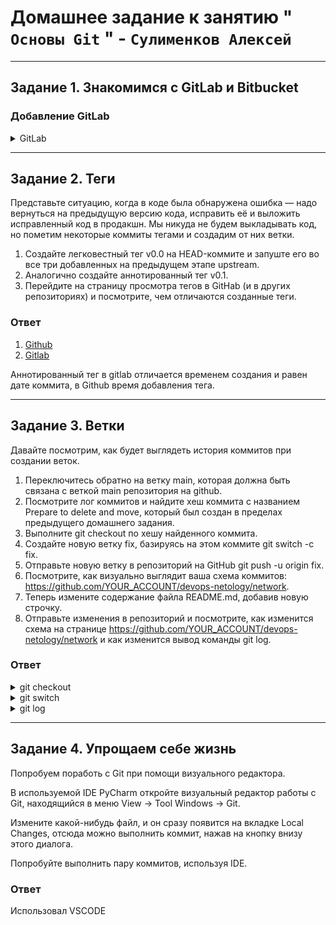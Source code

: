 # Домашнее задание к занятию " `Основы Git` " - `Сулименков Алексей`

---

## Задание 1. Знакомимся с GitLab и Bitbucket

### Добавление GitLab

<details> <summary>GitLab</summary>

```git
gitlab	git@gitlab.com:biparasite1/devops-netology.git (fetch)
gitlab	git@gitlab.com:biparasite1/devops-netology.git (push)
origin	https://github.com/biparasite/devops-netology.git (fetch)
origin	https://github.com/biparasite/devops-netology.git (push)
```

</details>

---

## Задание 2. Теги

Представьте ситуацию, когда в коде была обнаружена ошибка — надо вернуться на предыдущую версию кода, исправить её и выложить исправленный код в продакшн. Мы никуда не будем выкладывать код, но пометим некоторые коммиты тегами и создадим от них ветки.

1. Создайте легковестный тег v0.0 на HEAD-коммите и запуште его во все три добавленных на предыдущем этапе upstream.
2. Аналогично создайте аннотированный тег v0.1.
3. Перейдите на страницу просмотра тегов в GitHab (и в других репозиториях) и посмотрите, чем отличаются созданные теги.

### Ответ

1. [Github](https://github.com/biparasite/devops-netology/tags)
2. [Gitlab](https://gitlab.com/biparasite1/devops-netology/-/tags)

Аннотированный тег в gitlab отличается временем создания и равен дате коммита, в Github время добавления тега.

---

## Задание 3. Ветки

Давайте посмотрим, как будет выглядеть история коммитов при создании веток.

1. Переключитесь обратно на ветку main, которая должна быть связана с веткой main репозитория на github.
2. Посмотрите лог коммитов и найдите хеш коммита с названием Prepare to delete and move, который был создан в пределах предыдущего домашнего задания.
3. Выполните git checkout по хешу найденного коммита.
4. Создайте новую ветку fix, базируясь на этом коммите git switch -c fix.
5. Отправьте новую ветку в репозиторий на GitHub git push -u origin fix.
6. Посмотрите, как визуально выглядит ваша схема коммитов: https://github.com/YOUR_ACCOUNT/devops-netology/network.
7. Теперь измените содержание файла README.md, добавив новую строчку.
8. Отправьте изменения в репозиторий и посмотрите, как изменится схема на странице https://github.com/YOUR_ACCOUNT/devops-netology/network и как изменится вывод команды git log.

### Ответ

<details> <summary>git checkout </summary>

![git_checkout](https://github.com/biparasite/devops-netology/blob/main/git_checkout.png "git_checkout")

</details>

<details> <summary>git switch</summary>

![git_switch](https://github.com/biparasite/devops-netology/blob/main/git_switch.png "git_switch")

</details>

<details> <summary>git log</summary>

![git_log](https://github.com/biparasite/devops-netology/blob/main/git_log.png "git_log")

</details>

---

## Задание 4. Упрощаем себе жизнь

Попробуем поработь с Git при помощи визуального редактора.

В используемой IDE PyCharm откройте визуальный редактор работы с Git, находящийся в меню View -> Tool Windows -> Git.

Измените какой-нибудь файл, и он сразу появится на вкладке Local Changes, отсюда можно выполнить коммит, нажав на кнопку внизу этого диалога.

Попробуйте выполнить пару коммитов, используя IDE.



### Ответ

Использовал VSCODE